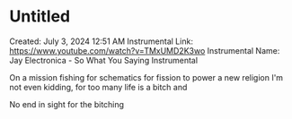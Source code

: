 # Untitled

Created: July 3, 2024 12:51 AM
Instrumental Link: https://www.youtube.com/watch?v=TMxUMD2K3wo
Instrumental Name: Jay Electronica - So What You Saying Instrumental

On a mission fishing for schematics for fission to power a new religion
I'm not even kidding, for too many life is a bitch and

No end in sight for the bitching